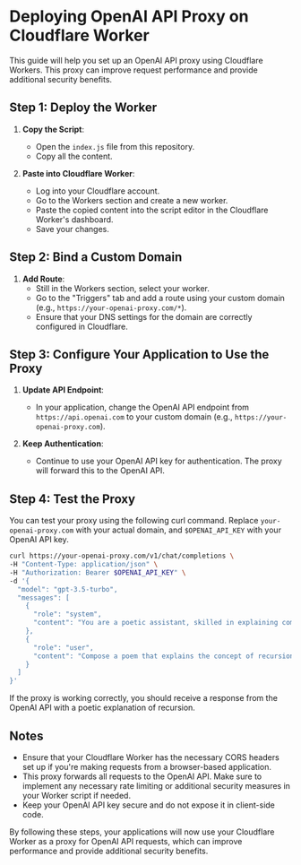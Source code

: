 # Deploying OpenAI API Proxy on Cloudflare Worker

This guide will help you set up an OpenAI API proxy using Cloudflare Workers. This proxy can improve request performance and provide additional security benefits.

## Step 1: Deploy the Worker

1. **Copy the Script**:
   - Open the `index.js` file from this repository.
   - Copy all the content.

2. **Paste into Cloudflare Worker**:
   - Log into your Cloudflare account.
   - Go to the Workers section and create a new worker.
   - Paste the copied content into the script editor in the Cloudflare Worker's dashboard.
   - Save your changes.

## Step 2: Bind a Custom Domain

1. **Add Route**:
   - Still in the Workers section, select your worker.
   - Go to the "Triggers" tab and add a route using your custom domain (e.g., `https://your-openai-proxy.com/*`).
   - Ensure that your DNS settings for the domain are correctly configured in Cloudflare.

## Step 3: Configure Your Application to Use the Proxy

1. **Update API Endpoint**:
   - In your application, change the OpenAI API endpoint from `https://api.openai.com` to your custom domain (e.g., `https://your-openai-proxy.com`).

2. **Keep Authentication**:
   - Continue to use your OpenAI API key for authentication. The proxy will forward this to the OpenAI API.

## Step 4: Test the Proxy

You can test your proxy using the following curl command. Replace `your-openai-proxy.com` with your actual domain, and `$OPENAI_API_KEY` with your OpenAI API key.

```bash
curl https://your-openai-proxy.com/v1/chat/completions \
-H "Content-Type: application/json" \
-H "Authorization: Bearer $OPENAI_API_KEY" \
-d '{
  "model": "gpt-3.5-turbo",
  "messages": [
    {
      "role": "system",
      "content": "You are a poetic assistant, skilled in explaining complex programming concepts with creative flair."
    },
    {
      "role": "user",
      "content": "Compose a poem that explains the concept of recursion in programming."
    }
  ]
}'
```
If the proxy is working correctly, you should receive a response from the OpenAI API with a poetic explanation of recursion.

## Notes

- Ensure that your Cloudflare Worker has the necessary CORS headers set up if you're making requests from a browser-based application.
- This proxy forwards all requests to the OpenAI API. Make sure to implement any necessary rate limiting or additional security measures in your Worker script if needed.
- Keep your OpenAI API key secure and do not expose it in client-side code.

By following these steps, your applications will now use your Cloudflare Worker as a proxy for OpenAI API requests, which can improve performance and provide additional security benefits.
